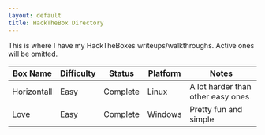 ```yaml
---
layout: default
title: HackTheBox Directory
---
```

This is where I have my HackTheBoxes writeups/walkthroughs. Active ones will be omitted.
<br />

| Box Name  | Difficulty | Status | Platform | Notes |
| ------------- | ------------- | ------------- | ------------- |------------- |
| Horizontall  | Easy | Complete | Linux | A lot harder than other easy ones |
| <a href="https://susmdt.github.io/Nigerald/HTB/Love"> Love </a>  | Easy | Complete | Windows | Pretty fun and simple |
